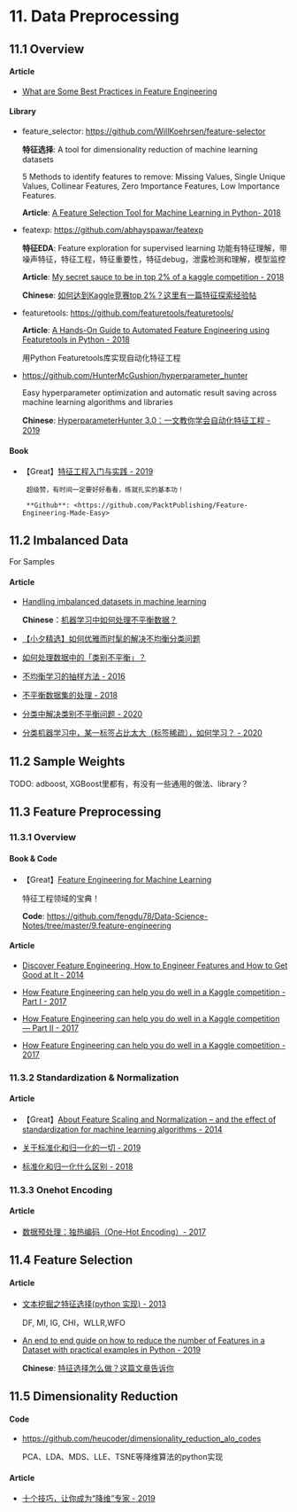 # 11. Data Preprocessing

## 11.1 Overview

#### Article

- [What are Some Best Practices in Feature Engineering](https://www.quora.com/What-are-some-best-practices-in-Feature-Engineering)

#### Library

- feature_selector: <https://github.com/WillKoehrsen/feature-selector>

    **特征选择**: A tool for dimensionality reduction of machine learning datasets

    5 Methods to identify features to remove: Missing Values, Single Unique Values, Collinear Features, Zero Importance Features, Low Importance Features.

    **Article**: [A Feature Selection Tool for Machine Learning in Python- 2018](https://towardsdatascience.com/a-feature-selection-tool-for-machine-learning-in-python-b64dd23710f0)

- featexp: <https://github.com/abhayspawar/featexp>

    **特征EDA**: Feature exploration for supervised learning  功能有特征理解，带噪声特征，特征工程，特征重要性，特征debug，泄露检测和理解，模型监控

    **Article**: [My secret sauce to be in top 2% of a kaggle competition - 2018](https://towardsdatascience.com/my-secret-sauce-to-be-in-top-2-of-a-kaggle-competition-57cff0677d3c)

    **Chinese**: [如何达到Kaggle竞赛top 2%？这里有一篇特征探索经验帖](https://www.sohu.com/a/273552971_129720)

- featuretools: <https://github.com/featuretools/featuretools/>

    **Article**: [A Hands-On Guide to Automated Feature Engineering using Featuretools in Python - 2018](https://www.analyticsvidhya.com/blog/2018/08/guide-automated-feature-engineering-featuretools-python/)

    用Python Featuretools库实现自动化特征工程

- <https://github.com/HunterMcGushion/hyperparameter_hunter>

    Easy hyperparameter optimization and automatic result saving across machine learning algorithms and libraries

    **Chinese**: [HyperparameterHunter 3.0：一文教你学会自动化特征工程 - 2019](https://mp.weixin.qq.com/s?__biz=MzA3MzI4MjgzMw==&mid=2650768854&idx=4&sn=f5c6ba9f90e19352ededc43187014b0d)

#### Book

- 【Great】[特征工程入门与实践 - 2019](https://www.ituring.com.cn/book/2606)

       超级赞，有时间一定要好好看看，练就扎实的基本功！

       **Github**: <https://github.com/PacktPublishing/Feature-Engineering-Made-Easy>


## 11.2 Imbalanced Data

For Samples

#### Article

- [Handling imbalanced datasets in machine learning](https://towardsdatascience.com/handling-imbalanced-datasets-in-machine-learning-7a0e84220f28)

    **Chinese**：[机器学习中如何处理不平衡数据？](https://mp.weixin.qq.com/s?__biz=MzA3MzI4MjgzMw==&mid=2650757216&idx=4&sn=78e370b11becb62d97e35f2c42d1d390)

- [【小夕精选】如何优雅而时髦的解决不均衡分类问题](https://mp.weixin.qq.com/s?__biz=MzIwNzc2NTk0NQ==&mid=2247484993&idx=1&sn=0bd32089a638e5a1b48239656febb6e0)

- [如何处理数据中的「类别不平衡」？](https://zhuanlan.zhihu.com/p/32940093)

- [不均衡学习的抽样方法 - 2016](https://blog.csdn.net/u011414200/article/details/50664266)

- [不平衡数据集的处理 - 2018](https://www.cnblogs.com/kamekin/p/9824294.html)

- [分类中解决类别不平衡问题 - 2020](https://mp.weixin.qq.com/s/NE4JLEGjyCYh7nqYK8W1IQ)

- [分类机器学习中，某一标签占比太大（标签稀疏），如何学习？ - 2020](https://www.zhihu.com/question/372186043)


## 11.2 Sample Weights

TODO: adboost, XGBoost里都有，有没有一些通用的做法、library？


## 11.3 Feature Preprocessing

### 11.3.1 Overview

#### Book & Code

- 【Great】[Feature Engineering for Machine Learning](https://www.oreilly.com/library/view/feature-engineering-for/9781491953235/)

    特征工程领域的宝典！

    **Code**: <https://github.com/fengdu78/Data-Science-Notes/tree/master/9.feature-engineering>

#### Article

- [Discover Feature Engineering, How to Engineer Features and How to Get Good at It - 2014](https://machinelearningmastery.com/discover-feature-engineering-how-to-engineer-features-and-how-to-get-good-at-it/)

- [How Feature Engineering can help you do well in a Kaggle competition - Part I - 2017](https://medium.com/unstructured/how-feature-engineering-can-help-you-do-well-in-a-kaggle-competition-part-i-9cc9a883514d)

- [How Feature Engineering can help you do well in a Kaggle competition — Part II - 2017](https://medium.com/unstructured/how-feature-engineering-can-help-you-do-well-in-a-kaggle-competition-part-ii-3645d92282b8)

- [How Feature Engineering can help you do well in a Kaggle competition - 2017](https://medium.com/unstructured/how-feature-engineering-can-help-you-do-well-in-a-kaggle-competition-part-iii-f67567aaf57c)


### 11.3.2 Standardization & Normalization

#### Article

- 【Great】[About Feature Scaling and Normalization – and the effect of standardization for machine learning algorithms - 2014](http://sebastianraschka.com/Articles/2014_about_feature_scaling.html)

- [关于标准化和归一化的一切 - 2019](https://mp.weixin.qq.com/s?__biz=MzIwODI2NDkxNQ==&mid=2247484804&idx=3&sn=74e2179759b1a3a5f9b8c3434cdbfb01)

- [标准化和归一化什么区别 - 2018](https://www.zhihu.com/question/20467170)


### 11.3.3 Onehot Encoding

#### Article

- [数据预处理：独热编码（One-Hot Encoding）- 2017](https://blog.csdn.net/pipisorry/article/details/61193868)


## 11.4 Feature Selection

#### Article

- [文本挖掘之特征选择(python 实现) - 2013](https://www.cnblogs.com/wangbogong/p/3251132.html)

    DF, MI, IG, CHI，WLLR,WFO

- [An end to end guide on how to reduce the number of Features in a Dataset with practical examples in Python - 2019](https://towardsdatascience.com/feature-selection-techniques-1bfab5fe0784)

    **Chinese**: [特征选择怎么做？这篇文章告诉你](https://mp.weixin.qq.com/s?__biz=MzU3NjE4NjQ4MA==&mid=2247486261&idx=4&sn=04a6e216468b8429e38f580089dd9f82)


## 11.5 Dimensionality Reduction

#### Code

- <https://github.com/heucoder/dimensionality_reduction_alo_codes>

    PCA、LDA、MDS、LLE、TSNE等降维算法的python实现

#### Article

- [十个技巧，让你成为“降维”专家 - 2019](https://mp.weixin.qq.com/s?__biz=MzIwOTc2MTUyMg==&mid=2247490939&idx=3&sn=d4e3a04c6b94a93c35bc0264bb056213)

